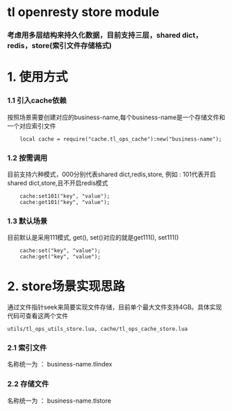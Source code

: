 # tl openresty store module

### 考虑用多层结构来持久化数据，目前支持三层，shared dict，redis，store(索引文件存储格式)

# 1. 使用方式
 
### 1.1 引入cache依赖
按照场景需要创建对应的business-name,每个business-name是一个存储文件和一个对应索引文件
```
    local cache = require("cache.tl_ops_cache"):new("business-name");
```

### 1.2 按需调用
目前支持六种模式，000分别代表shared dict,redis,store, 例如 : 101代表开启shared dict,store,且不开启redis模式
```
    cache:set101("key", "value");
    cache:get101("key", "value");
```

### 1.3 默认场景
目前默认是采用111模式, get(), set()对应的就是get111(), set111()
```
    cache:set("key", "value");
    cache:get("key", "value");
```

# 2. store场景实现思路
通过文件指针seek来简要实现文件存储，目前单个最大文件支持4GB。具体实现代码可查看这两个文件
    
    utils/tl_ops_utils_store.lua, cache/tl_ops_cache_store.lua

### 2.1 索引文件
名称统一为 ： business-name.tlindex

### 2.2 存储文件
名称统一为 ： business-name.tlstore